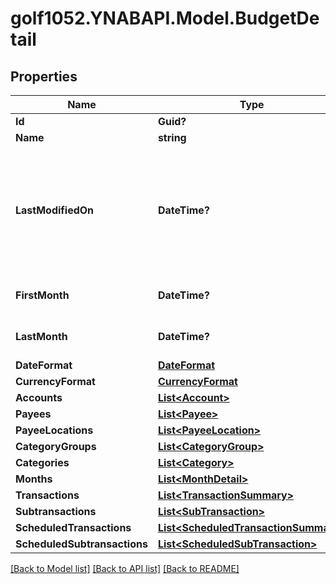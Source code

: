 # golf1052.YNABAPI.Model.BudgetDetail
## Properties

Name | Type | Description | Notes
------------ | ------------- | ------------- | -------------
**Id** | **Guid?** |  | 
**Name** | **string** |  | 
**LastModifiedOn** | **DateTime?** | The last time any changes were made to the budget from either a web or mobile client | [optional] 
**FirstMonth** | **DateTime?** | The earliest budget month | [optional] 
**LastMonth** | **DateTime?** | The latest budget month | [optional] 
**DateFormat** | [**DateFormat**](DateFormat.md) |  | [optional] 
**CurrencyFormat** | [**CurrencyFormat**](CurrencyFormat.md) |  | [optional] 
**Accounts** | [**List&lt;Account&gt;**](Account.md) |  | [optional] 
**Payees** | [**List&lt;Payee&gt;**](Payee.md) |  | [optional] 
**PayeeLocations** | [**List&lt;PayeeLocation&gt;**](PayeeLocation.md) |  | [optional] 
**CategoryGroups** | [**List&lt;CategoryGroup&gt;**](CategoryGroup.md) |  | [optional] 
**Categories** | [**List&lt;Category&gt;**](Category.md) |  | [optional] 
**Months** | [**List&lt;MonthDetail&gt;**](MonthDetail.md) |  | [optional] 
**Transactions** | [**List&lt;TransactionSummary&gt;**](TransactionSummary.md) |  | [optional] 
**Subtransactions** | [**List&lt;SubTransaction&gt;**](SubTransaction.md) |  | [optional] 
**ScheduledTransactions** | [**List&lt;ScheduledTransactionSummary&gt;**](ScheduledTransactionSummary.md) |  | [optional] 
**ScheduledSubtransactions** | [**List&lt;ScheduledSubTransaction&gt;**](ScheduledSubTransaction.md) |  | [optional] 

[[Back to Model list]](../README.md#documentation-for-models) [[Back to API list]](../README.md#documentation-for-api-endpoints) [[Back to README]](../README.md)

